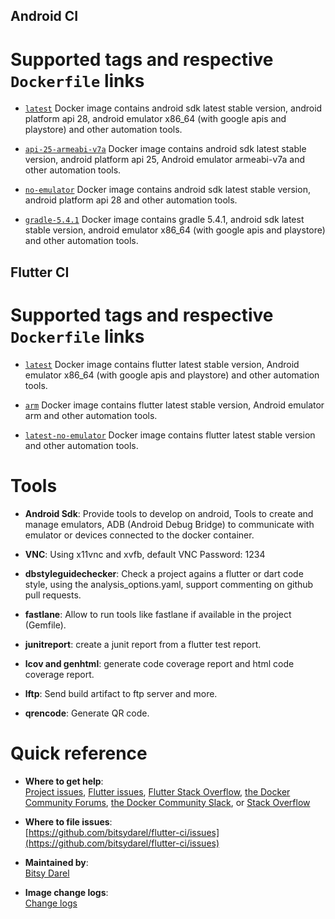 ## Android CI

# Supported tags and respective `Dockerfile` links

-	[`latest`](https://github.com/bitsydarel/flutter-ci/blob/master/docker/linux/android/Dockerfile) Docker image contains android sdk latest stable version, android platform api 28, android emulator x86_64 (with google apis and playstore) and other automation tools.

- [`api-25-armeabi-v7a`](https://github.com/bitsydarel/flutter-ci/blob/master/docker/linux/android/Dockerfile) Docker image contains android sdk latest stable version, android platform api 25, Android emulator armeabi-v7a and other automation tools.

- [`no-emulator`](https://github.com/bitsydarel/flutter-ci/blob/master/docker/linux/android/Dockerfile) Docker image contains android sdk latest stable version, android platform api 28 and other automation tools.

- [`gradle-5.4.1`](https://github.com/bitsydarel/flutter-ci/blob/master/docker/linux/android/Dockerfile) Docker image contains gradle 5.4.1, android sdk latest stable version, android emulator x86_64 (with google apis and playstore) and other automation tools.


## Flutter CI

# Supported tags and respective `Dockerfile` links

-	[`latest`](https://github.com/bitsydarel/flutter-ci/blob/master/docker/linux/flutter/Dockerfile) Docker image contains flutter latest stable version, Android emulator x86_64 (with google apis and playstore) and other automation tools.

- [`arm`](https://github.com/bitsydarel/flutter-ci/blob/master/docker/linux/flutter/Dockerfile) Docker image contains flutter latest stable version, Android emulator arm and other automation tools.

- [`latest-no-emulator`](https://github.com/bitsydarel/flutter-ci/blob/master/docker/linux/flutter/Dockerfile) Docker image contains flutter latest stable version and other automation tools.

# Tools
-	**Android Sdk**:
  Provide tools to develop on android, Tools to create and manage emulators, ADB (Android Debug Bridge) to communicate with emulator or devices connected to the docker container.

-	**VNC**:
  Using x11vnc and xvfb, default VNC Password: 1234

-	**dbstyleguidechecker**:
  Check a project agains a flutter or dart code style, using the analysis_options.yaml, support commenting on github pull requests.

-	**fastlane**:
  Allow to run tools like fastlane if available in the project (Gemfile).

-	**junitreport**:
  create a junit report from a flutter test report.

-	**lcov and genhtml**:
  generate code coverage report and html code coverage report.

-	**lftp**:
  Send build artifact to ftp server and more.

-	**qrencode**:
  Generate QR code.

# Quick reference

-	**Where to get help**:  
  [Project issues](https://github.com/bitsydarel/flutter-ci/issues), [Flutter issues](https://github.com/flutter/flutter/issues), [Flutter Stack Overflow](https://stackoverflow.com/search?tab=newest&q=flutter), [the Docker Community Forums](https://forums.docker.com/), [the Docker Community Slack](http://dockr.ly/slack), or [Stack Overflow](https://stackoverflow.com/search?tab=newest&q=docker)

-	**Where to file issues**:  
  [https://github.com/bitsydarel/flutter-ci/issues](https://github.com/bitsydarel/flutter-ci/issues)

-	**Maintained by**:  
  [Bitsy Darel](https://www.linkedin.com/in/darel-bitsy/)

-	**Image change logs**:  
  [Change logs](https://github.com/bitsydarel/flutter-ci/releases)
